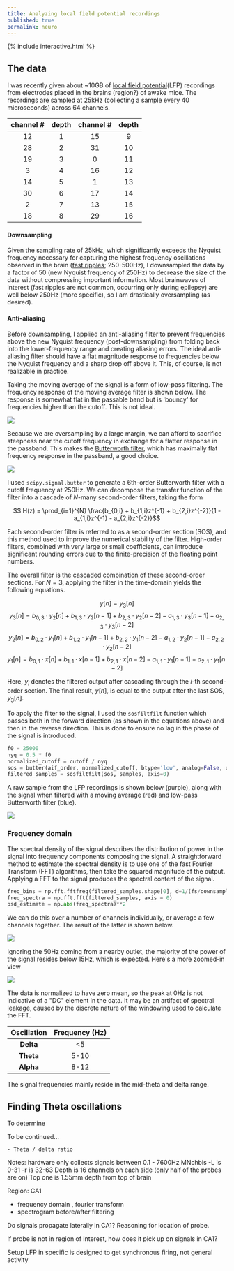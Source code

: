 ```yaml
---
title: Analyzing local field potential recordings
published: true
permalink: neuro
---
```

{% include interactive.html %}

## The data 

I was recently given about ~10GB of [local field potential](https://en.wikipedia.org/wiki/Local_field_potential)(LFP) recordings from electrodes placed in the brains (region?) of awake mice. The recordings are sampled at 25kHz (collecting a sample every 40 microseconds) across 64 channels. 

| channel # | depth | channel # | depth |
| :--: | :--: | :--: | :--: |
| 12 | 1 | 15 | 9 |
| 28 | 2 | 31 | 10 |
| 19 | 3 | 0 | 11 |
| 3 | 4 | 16 | 12 |
| 14 | 5 | 1 | 13 |
| 30 | 6 | 17 | 14 |
| 2 | 7 | 13 | 15 |
| 18 | 8 | 29 | 16 |

#### Downsampling 

Given the sampling rate of 25kHz, which significantly exceeds the Nyquist frequency necessary for capturing the highest frequency oscillations observed in the brain ([fast ripples](https://onlinelibrary.wiley.com/doi/10.1111/j.1528-1157.1999.tb02065.x); 250-500Hz), I downsampled the data by a factor of 50 (new Nyquist frequency of 250Hz) to decrease the size of the data without compressing important information. Most brainwaves of interest (fast ripples are not common, occurring only during epilepsy) are well below 250Hz (more specific), so I am drastically oversampling (as desired). 

#### Anti-aliasing 

Before downsampling, I applied an anti-aliasing filter to prevent frequencies above the new Nyquist frequency (post-downsampling) from folding back into the lower-frequency range and creating aliasing errors. The ideal anti-aliasing filter should have a flat magnitude response to frequencies below the Nyquist frequency and a sharp drop off above it. This, of course, is not realizable in practice. 

Taking the moving average of the signal is a form of low-pass filtering. The frequency response of the moving average filter is shown below. The response is somewhat flat in the passable band but is 'bouncy' for frequencies higher than the cutoff. This is not ideal.  

![](assets/images/ma_freqz.png)

Because we are oversampling by a large margin, we can afford to sacrifice steepness near the cutoff frequency in exchange for a flatter response in the passband. This makes the [Butterworth filter](https://en.wikipedia.org/wiki/Butterworth_filter), which has maximally flat frequency response in the passband,  a good choice. 

![](assets/images/Butterworth.png)

I used ```scipy.signal.butter``` to generate a 6th-order Butterworth filter with a cutoff frequency at 250Hz. We can decompose the transfer function of the filter into a cascade of $N$-many second-order filters, taking the form 

$$ H(z) = \prod_{i=1}^{N} \frac{b_{0,i} + b_{1,i}z^{-1} + b_{2,i}z^{-2}}{1 - a_{1,i}z^{-1} - a_{2,i}z^{-2}}$$

Each second-order filter is referred to as a second-order section (SOS), and this method used to improve the numerical stability of the filter. High-order filters, combined with very large or small coefficients, can introduce significant rounding errors due to the finite-precision of the floating point numbers. 

The overall filter is the cascaded combination of these second-order sections. For $N=3$, applying the filter in the time-domain yields the following equations. 

$$y[n] = y_3[n]$$
$$y_3[n] = b_{0,3} \cdot y_2[n] + b_{1,3} \cdot y_2[n-1] + b_{2,3} \cdot y_2[n-2] - a_{1,3} \cdot y_3[n-1] - a_{2,3} \cdot y_3[n-2]$$
$$y_2[n] = b_{0,2} \cdot y_1[n] + b_{1,2} \cdot y_1[n-1] + b_{2,2} \cdot y_1[n-2] - a_{1,2} \cdot y_2[n-1] - a_{2,2} \cdot y_2[n-2]$$
$$y_1[n] = b_{0,1} \cdot x[n] + b_{1,1} \cdot x[n-1] + b_{2,1} \cdot x[n-2] - a_{1,1} \cdot y_1[n-1] - a_{2,1} \cdot y_1[n-2]$$

Here, $y_i$ denotes the filtered output after cascading through the $i$-th second-order section. The final result, $y[n]$, is equal to the output after the last SOS, $y_3[n]$.

 To apply the filter to the signal, I used the ```sosfiltfilt``` function which passes both in the forward direction (as shown in the equations above) and then in the reverse direction. This is done to ensure no lag in the phase of the signal is introduced. 

```python
f0 = 25000
nyq = 0.5 * f0
normalized_cutoff = cutoff / nyq
sos = butter(aif_order, normalized_cutoff, btype='low', analog=False, output='sos')
filtered_samples = sosfiltfilt(sos, samples, axis=0)
```

A raw sample from the LFP recordings is shown below (purple), along with the signal when filtered with a moving average (red) and low-pass Butterworth filter (blue). 

![](assets/images/butter_ma_og.png)


### Frequency domain

The spectral density of the signal describes the distribution of power in the signal into frequency components composing the signal. A straightforward method to estimate the spectral density is to use one of the fast Fourier Transform (FFT) algorithms, then take the squared magnitude of the output. Applying a FFT to the signal produces the spectral content of the signal. 

```python
freq_bins = np.fft.fftfreq(filtered_samples.shape[0], d=1/(fs/downsampling_factor))
freq_spectra = np.fft.fft(filtered_samples, axis = 0) 
psd_estimate = np.abs(freq_spectra)**2
```

We can do this over a number of channels individually, or average a few channels together. The result of the latter is shown below.  

![](assets/images/fft_psd.png)

Ignoring the 50Hz coming from a nearby outlet, the majority of the power of the signal resides below 15Hz, which is expected. Here's a more zoomed-in view

![](assets/images/fft_psd_zoomed.png)

The data is normalized to have zero mean, so the peak at 0Hz is not indicative of a "DC" element in the data. It may be an artifact of spectral leakage, caused by the discrete nature of the windowing used to calculate the FFT. 

| Oscillation | Frequency (Hz) |
| :--: | :--: |
| **Delta** | <5 |
| **Theta** | 5-10 |
| **Alpha** | 8-12 |

The signal frequencies mainly reside in the mid-theta and delta range. 

## Finding Theta oscillations

To determine 

To be continued...

	- Theta / delta ratio


Notes: 
hardware only collects signals between 0.1 - 7600Hz
MNchbis 
	-L is 0-31
	-r is 32-63
Depth is 
16 channels on each side (only half of the probes are on)
Top one is 1.55mm depth from top of brain

Region: CA1 
- frequency domain , fourier transform 
- spectrogram before/after filtering 

Do signals propagate laterally in CA1? Reasoning for location of probe.

If probe is not in region of interest, how does it pick up on signals in CA1? 

Setup LFP in specific is designed to get synchronous firing, not general activity
